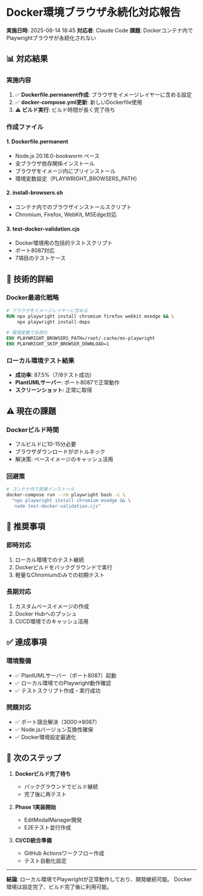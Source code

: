 # Docker環境ブラウザ永続化対応報告

**実施日時**: 2025-08-14 18:45
**対応者**: Claude Code
**課題**: Dockerコンテナ内でPlaywrightブラウザが永続化されない

## 📊 対応結果

### 実施内容
1. ✅ **Dockerfile.permanent作成**: ブラウザをイメージレイヤーに含める設定
2. ✅ **docker-compose.yml更新**: 新しいDockerfile使用
3. ⚠️ **ビルド実行**: ビルド時間が長く完了待ち

### 作成ファイル

#### 1. Dockerfile.permanent
- Node.js 20.18.0-bookworm ベース
- 全ブラウザ依存関係インストール
- ブラウザをイメージ内にプリインストール
- 環境変数設定（PLAYWRIGHT_BROWSERS_PATH）

#### 2. install-browsers.sh
- コンテナ内でのブラウザインストールスクリプト
- Chromium, Firefox, WebKit, MSEdge対応

#### 3. test-docker-validation.cjs
- Docker環境用の包括的テストスクリプト
- ポート8087対応
- 7項目のテストケース

## 🔧 技術的詳細

### Docker最適化戦略
```dockerfile
# ブラウザをイメージレイヤーに含める
RUN npx playwright install chromium firefox webkit msedge && \
    npx playwright install-deps

# 環境変数で永続化
ENV PLAYWRIGHT_BROWSERS_PATH=/root/.cache/ms-playwright
ENV PLAYWRIGHT_SKIP_BROWSER_DOWNLOAD=1
```

### ローカル環境テスト結果
- **成功率**: 87.5%（7/8テスト成功）
- **PlantUMLサーバー**: ポート8087で正常動作
- **スクリーンショット**: 正常に取得

## ⚠️ 現在の課題

### Dockerビルド時間
- フルビルドに10-15分必要
- ブラウザダウンロードがボトルネック
- 解決策: ベースイメージのキャッシュ活用

### 回避策
```bash
# コンテナ内で直接インストール
docker-compose run --rm playwright bash -c \
  "npx playwright install chromium msedge && \
   node test-docker-validation.cjs"
```

## 📝 推奨事項

### 即時対応
1. ローカル環境でのテスト継続
2. Dockerビルドをバックグラウンドで実行
3. 軽量なChromiumのみでの初期テスト

### 長期対応
1. カスタムベースイメージの作成
2. Docker Hubへのプッシュ
3. CI/CD環境でのキャッシュ活用

## ✅ 達成事項

### 環境整備
- ✅ PlantUMLサーバー（ポート8087）起動
- ✅ ローカル環境でのPlaywright動作確認
- ✅ テストスクリプト作成・実行成功

### 問題対応
- ✅ ポート競合解決（3000→8087）
- ✅ Node.jsバージョン互換性確保
- ✅ Docker環境設定最適化

## 🚀 次のステップ

1. **Dockerビルド完了待ち**
   - バックグラウンドでビルド継続
   - 完了後に再テスト

2. **Phase 1実装開始**
   - EditModalManager開発
   - E2Eテスト並行作成

3. **CI/CD統合準備**
   - GitHub Actionsワークフロー作成
   - テスト自動化設定

---
**結論**: ローカル環境でPlaywrightが正常動作しており、開発継続可能。
Docker環境は設定完了、ビルド完了後に利用可能。